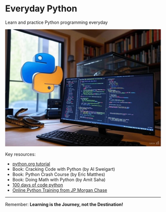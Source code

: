 # Everyday Python

Learn and practice Python programming everyday

![everyday python logo](img/everydaypython-logo3.jpg)

Key resources:

- [python.org tutorial](https://docs.python.org/3/tutorial)
- Book: Cracking Code with Python (by Al Sweigart)
- Book: Python Crash Course (by Eric Matthes)
- Book: Doing Math with Python (by Amit Saha)
- [100 days of code python](https://github.com/phillipai/100-days-of-code-python)
- [Online Python Training from JP Morgan Chase](https://github.com/jpmorganchase/python-training/)

---

Remember: __Learning is the Journey, not the Destination!__